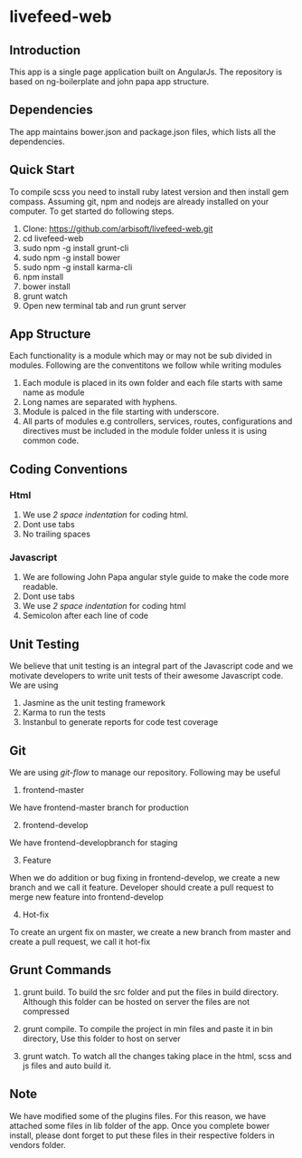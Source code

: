 # livefeed-web

## Introduction

This app is a single page application built on AngularJs. The repository is based on ng-boilerplate and john papa app structure.

## Dependencies

The app maintains bower.json and package.json files, which lists all the dependencies.


## Quick Start

To compile scss you need to install ruby latest version and then install gem compass. Assuming git, npm and nodejs are already installed on your computer. To get started do following steps.

1. Clone: https://github.com/arbisoft/livefeed-web.git
2. cd livefeed-web
3. sudo npm -g install grunt-cli
4. sudo npm -g install bower
5. sudo npm -g install karma-cli
6. npm install
7. bower install
8. grunt watch
9. Open new terminal tab and run grunt server

## App Structure

Each functionality is a module which may or may not be sub divided in modules. Following are the conventitons we follow while writing modules

1. Each module is placed in its own folder and each file starts with same name as module
2. Long names are separated with hyphens.
3. Module is palced in the file starting with underscore.
4. All parts of modules e.g controllers, services, routes, configurations and directives must be included in the module folder unless it is using common code.


## Coding Conventions

### Html

1. We use *2 space indentation* for coding html.
2. Dont use tabs
3. No trailing spaces

### Javascript

1. We are following John Papa angular style guide to make the code more readable.
2. Dont use tabs
3. We use *2 space indentation* for coding html
4. Semicolon after each line of code

## Unit Testing

We believe that unit testing is an integral part of the Javascript code and we motivate developers to write unit tests of their awesome Javascript code. We are using

1. Jasmine as the unit testing framework
2. Karma to run the tests
3. Instanbul to generate reports for code test coverage


## Git

We are using *git-flow* to manage our repository. Following may be useful

1. frontend-master 

We have frontend-master branch for production

2. frontend-develop

We have frontend-developbranch for staging

3. Feature 

When we do addition or bug fixing in frontend-develop, we create a new branch and we call it feature. Developer should create a pull request to merge new feature into frontend-develop

4. Hot-fix

To create an urgent fix on master, we create a new branch from master and create a pull request, we call it hot-fix


## Grunt Commands

1. grunt build. To build the src folder and put the files in build directory. Although this folder can be hosted on server the files are not compressed

2. grunt compile. To compile the project in min files and paste it in bin directory, Use this folder to host on server

3. grunt watch. To watch all the changes taking place in the html, scss and js files and auto build it.

## Note

We have modified some of the plugins files. For this reason, we have attached some files in lib folder of the app. Once you complete bower install, please dont forget to put these files in their respective folders in vendors folder. 
